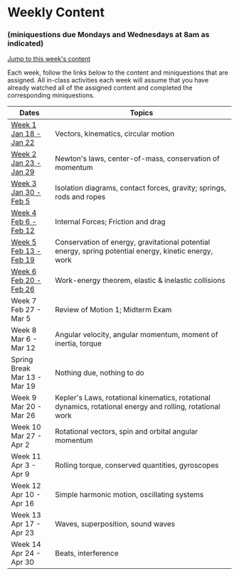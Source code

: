 # Weekly Content 
### (miniquestions due Mondays and Wednesdays at 8am as indicated)

[Jump to this week's content](#bottom)

Each week, follow the links below to the content and miniquestions that are assigned. All in-class activities each week will assume that you have already watched all of the assigned content and completed the corresponding miniquestions.

Dates                               | Topics
----------------------------------- | --------------------------------------------------
[Week 1 <br> Jan 18 - Jan 22](week1) |Vectors, kinematics, circular motion
[Week 2 <br> Jan 23 - Jan 29](week2) |  Newton's laws, center-of-mass, conservation of momentum
[Week 3 <br> Jan 30 - Feb 5](week3) |  Isolation diagrams, contact forces, gravity; springs, rods and ropes
[Week 4 <br>  Feb 6 - Feb 12](week4) |  Internal Forces; Friction and drag
[Week 5 <br> Feb 13 - Feb 19](week5) | Conservation of energy, gravitational potential energy, spring potential energy, kinetic energy, work
[Week 6 <br>  Feb 20 - Feb 26](week6) |  Work-energy theorem, elastic & inelastic collisions
Week 7 <br>  Feb 27 - Mar 5 |  Review of Motion 1; Midterm Exam
Week 8 <br>  Mar 6 - Mar 12 |  Angular velocity, angular momentum, moment of inertia, torque
Spring Break <br>  Mar 13 - Mar 19 | Nothing due, nothing to do
Week 9 <br>  Mar 20 - Mar 26 |  Kepler's Laws, rotational kinematics, rotational dynamics, rotational energy and rolling, rotational work
Week 10 <br> Mar 27 - Apr 2 | Rotational vectors, spin and orbital angular momentum
Week 11 <br> Apr 3 - Apr 9 | Rolling torque, conserved quantities, gyroscopes
Week 12 <br> Apr 10 - Apr 16 | Simple harmonic motion, oscillating systems
Week 13 <br> Apr 17 - Apr 23 | Waves, superposition, sound waves 
Week 14 <br> Apr 24 - Apr 30 | Beats, interference

<br>

<br>

<br>

<a id="bottom"></a>

